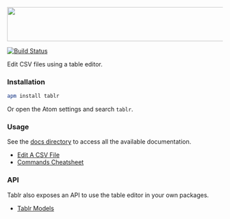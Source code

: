 <img src='http://abe33.github.io/atom-tablr/logo.svg' width='858' height='80'>

[![Build Status](https://travis-ci.org/abe33/atom-tablr.svg?branch=master)](https://travis-ci.org/abe33/atom-tablr)

Edit CSV files using a table editor.

### Installation

```sh
apm install tablr
```

Or open the Atom settings and search `tablr`.

### Usage

See the [docs directory](https://github.com/abe33/atom-tablr/tree/master/docs) to access all the available documentation.

- [Edit A CSV File](https://github.com/abe33/atom-tablr/tree/master/docs/csv-edit.md)
- [Commands Cheatsheet](https://github.com/abe33/atom-tablr/tree/master/docs/cheatsheet.md)

### API

Tablr also exposes an API to use the table editor in your own packages.

- [Tablr Models](https://github.com/abe33/atom-tablr/tree/master/docs/csv-edit.md)
